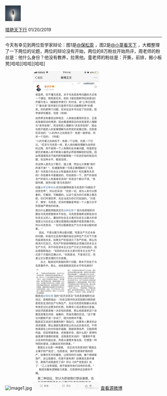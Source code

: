 [![image0.jpg](../_resources/image0-2.jpg)](http://weibo.com/5147545878)

[猎艳天下行](http://weibo.com/5147545878)
01/20/2019

* * *

今天有幸见到两位哲学家辩论：图1是[@保松周](http://weibo.com/n/保松周) ，图2是[@小童看天下](http://weibo.com/n/小童看天下) ，大概整理了一下两位的论题，两位的辩论没有开始，两位的8万粉丝开始热评，周老师的粉丝是：他什么身份？他没有教养，拉黑他。童老师的粉丝是：开撕，前排，搬小板凳[哈哈][哈哈][哈哈] ​

![image1.jpg](../_resources/image1-3.jpg)
![image2.jpg](../_resources/image2-2.jpg)
[查看源微博](http://weibo.com/5147545878/HcQzAgBk5)